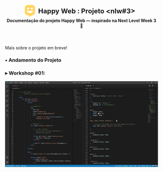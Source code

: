 <body>
    <header style="text-align: center">
        <div id="title" style="display: flex; align-items: center; justify-content: center">
            <img style="height: 40px"
                src="./public/images/logo-icon.png" 
                alt="Logomarca da Happy"
            >
            <h1 style="font-weight: bold; font-size: 22px; font-weight: 700; margin: 10px">Happy Web : Projeto &lt;nlw#3&gt;</h1>
        </div>
        <strong>
            Documentação do projeto Happy Web — inspirado na Next
            Level Week 3 🚀
        </strong>
    </header>
    <main style="margin-top: 20px">
        <p>Mais sobre o projeto em breve!</p>
        <section id="releases" class="releases topic" style="margin-top: 20px">
            <h2 style="font-weight: bold; font-size: 16px">• Andamento do Projeto</h2>
            <section id="workshop1" class="releases subtopic" style="subtopic: 15px">
                <h3 style="font-weight: bold">▸ Workshop #01:</h3>
                <img src="./public/images/captures/workshop-01_gif_result.gif" width="700px">
            </section>
        </section>
    </main>
</body>
